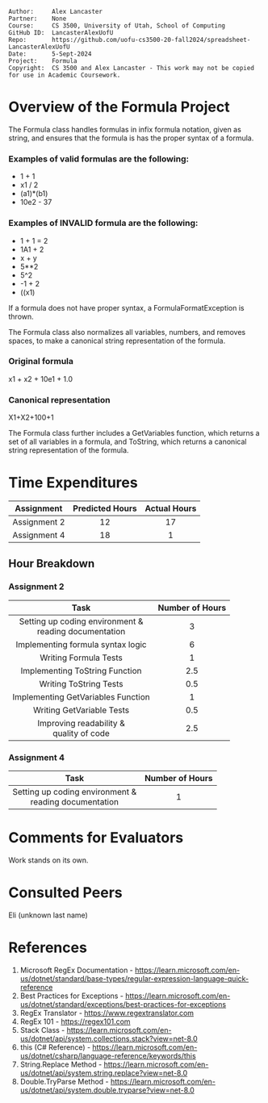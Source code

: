 ```
Author:     Alex Lancaster
Partner:    None
Course:     CS 3500, University of Utah, School of Computing
GitHub ID:  LancasterAlexUofU
Repo:       https://github.com/uofu-cs3500-20-fall2024/spreadsheet-LancasterAlexUofU
Date:       5-Sept-2024
Project:    Formula
Copyright:  CS 3500 and Alex Lancaster - This work may not be copied for use in Academic Coursework.
```

# Overview of the Formula Project

The Formula class handles formulas in infix formula notation, given as string,
and ensures that the formula is has the proper syntax of a formula.

### Examples of valid formulas are the following:

- 1 + 1
- x1 / 2
- (a1)*(b1)
- 10e2 - 37

### Examples of INVALID  formula are the following:

- 1 + 1 = 2
- 1A1 + 2
- x + y
- 5**2
- 5^2
- -1 + 2
- ((x1)

If a formula does not have proper syntax, a FormulaFormatException is thrown.

The Formula class also normalizes all variables, numbers, and removes spaces,
to make a canonical string representation of the formula.

### Original formula
x1 + x2 + 10e1 + 1.0

### Canonical representation
X1+X2+100+1

The Formula class further includes a GetVariables function, which returns a set
of all variables in a formula, and ToString, which returns a canonical string 
representation of the formula.

# Time Expenditures

| Assignment | Predicted Hours | Actual Hours|
| :---------:| :-------------: | :---------: |
| Assignment 2 | 12 | 17 |
| Assignment 4 | 18 | 1 |


 ## Hour Breakdown
 ### Assignment 2
| Task | Number of Hours |
| :--------:| :--------:
| Setting up coding environment & <br /> reading documentation | 3 |
| Implementing formula syntax logic | 6 |
| Writing Formula Tests | 1 |
| Implementing ToString Function | 2.5 |
| Writing ToString Tests | 0.5 |
| Implementing GetVariables Function | 1 |
| Writing GetVariable Tests | 0.5 |
| Improving readability & <br/> quality of code | 2.5 |

### Assignment 4
| Task | Number of Hours |
| :--------:| :--------:
| Setting up coding environment & <br /> reading documentation | 1 |

# Comments for Evaluators
Work stands on its own.

# Consulted Peers
Eli (unknown last name)

# References
1) Microsoft RegEx Documentation - https://learn.microsoft.com/en-us/dotnet/standard/base-types/regular-expression-language-quick-reference
2) Best Practices for Exceptions - https://learn.microsoft.com/en-us/dotnet/standard/exceptions/best-practices-for-exceptions
3) RegEx Translator - https://www.regextranslator.com
4) RegEx 101 - https://regex101.com
5) Stack Class - https://learn.microsoft.com/en-us/dotnet/api/system.collections.stack?view=net-8.0
6) this (C# Reference) - https://learn.microsoft.com/en-us/dotnet/csharp/language-reference/keywords/this
7) String.Replace Method - https://learn.microsoft.com/en-us/dotnet/api/system.string.replace?view=net-8.0
8) Double.TryParse Method - https://learn.microsoft.com/en-us/dotnet/api/system.double.tryparse?view=net-8.0